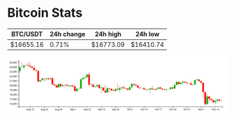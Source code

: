 # Bitcoin Stats

BTC/USDT|24h change|24h high|24h low|
|---|---|---|---|
|$16655.16|0.71%|$16773.09|$16410.74|

<img src="./chart.svg">
